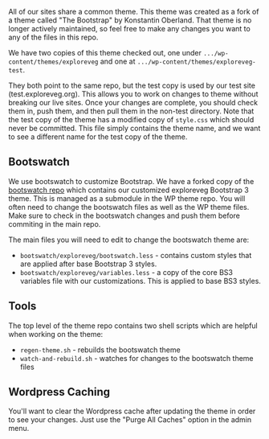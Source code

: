All of our sites share a common theme. This theme was created as a fork of a
theme called "The Bootstrap" by Konstantin Oberland. That theme is no longer
actively maintained, so feel free to make any changes you want to any of the
files in this repo.

We have two copies of this theme checked out, one under
`.../wp-content/themes/exploreveg` and one at
`.../wp-content/themes/exploreveg-test`.

They both point to the same repo, but the test copy is used by our test site
(test.exploreveg.org). This allows you to work on changes to theme without
breaking our live sites. Once your changes are complete, you should check them
in, push them, and then pull them in the non-test directory. Note that the
test copy of the theme has a modified copy of `style.css` which should never
be committed. This file simply contains the theme name, and we want to see a
different name for the test copy of the theme.

## Bootswatch

We use bootswatch to customize Bootstrap. We have a forked copy of the
[bootswatch repo](https://github.com/thomaspark/bootswatch) which contains our
customized exploreveg Bootstrap 3 theme. This is managed as a submodule in the
WP theme repo. You will often need to change the bootswatch files as well as
the WP theme files. Make sure to check in the bootswatch changes and push them
before commiting in the main repo.

The main files you will need to edit to change the bootswatch theme are:

* `bootswatch/exploreveg/bootswatch.less` - contains custom styles that are
  applied after base Bootstrap 3 styles.
* `bootswatch/exploreveg/variables.less` - a copy of the core BS3 variables
  file with our customizations. This is applied to base BS3 styles.

## Tools

The top level of the theme repo contains two shell scripts which are helpful
when working on the theme:

* `regen-theme.sh` - rebuilds the bootswatch theme
* `watch-and-rebuild.sh` - watches for changes to the bootswatch theme files

## Wordpress Caching

You'll want to clear the Wordpress cache after updating the theme in order to
see your changes. Just use the "Purge All Caches" option in the admin menu.
